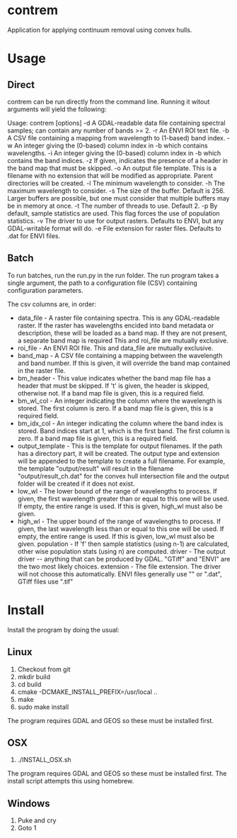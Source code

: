 # contrem
Application for applying continuum removal using convex hulls.

# Usage

## Direct

contrem can be run directly from the command line. Running it witout arguments will yield the following:

Usage: contrem [options]
 -d A GDAL-readable data file containing spectral samples; can contain any number of bands >= 2.
 -r An ENVI ROI text file.
 -b A CSV file containing a mapping from wavelength to (1-based) band index.
 -w An integer giving the (0-based) column index in -b which contains wavelengths.
 -i An integer giving the (0-based) column index in -b which contains the band indices.
 -z If given, indicates the presence of a header in the band map that must be skipped.
 -o An output file template. This is a filename with no extension that will be modified as
    appropriate. Parent directories will be created.
 -l The minimum wavelength to consider.
 -h The maximum wavelength to consider.
 -s The size of the buffer. Default is 256. Larger buffers are possible, but one must
    consider that multiple buffers may be in memory at once.
 -t The number of threads to use. Default 2.
 -p By default, sample statistics are used. This flag forces the use of
    population statistics.
 -v The driver to use for output rasters. Defaults to ENVI, but any GDAL-writable
    format will do.
 -e File extension for raster files. Defaults to .dat for ENVI files.

## Batch

To run batches, run the run.py in the run folder. The run program takes a single argument, the path to a configuration file (CSV) containing configuration parameters.

The csv columns are, in order:

* data_file - A raster file containing spectra. This is any GDAL-readable raster. If the raster has wavelengths encided into band metadata or description, these will be loaded as a band map. If they are not present, a separate band map is required This and roi_file are mutually exclusive.
* roi_file - An ENVI ROI file. This and data_file are mutually exclusive.
* band_map - A CSV file containing a mapping between the wavelength and band number. If this is given, it will override the band map contained in the raster file.
* bm_header - This value indicates whether the band map file has a header that must be skipped. If 't' is given, the header is skipped, otherwise not. If a band map file is given, this is a required field.
* bm_wl_col - An integer indicating the column where the wavelength is stored. The first column is zero. If a band map file is given, this is a required field.
* bm_idx_col - An integer indicating the column where the band index is stored. Band indices start at 1, which is the first band. The first column is zero. If a band map file is given, this is a required field.
* output_template - This is the template for output filenames. If the path has a directory part, it will be created. The output type and extension will be appended to the template to create a full filename. For example, the template "output/result" will result in the filename "output/result_ch.dat" for the convex hull intersection file and the output folder will be created if it does not exist.
* low_wl - The lower bound of the range of wavelengths to process. If given, the first wavelength greater than or equal to this one will be used. If empty, the entire range is used. If this is given, high_wl must also be given.
* high_wl - The upper bound of the range of wavelengths to process. If given, the last wavelength less than or equal to this one will be used. If empty, the entire range is used. If this is given, low_wl must also be given.
population - If 'f' then sample statistics (using n-1) are calculated, other wise population stats (using n) are computed.
driver - The output driver -- anything that can be produced by GDAL. "GTiff" and "ENVI" are the two most likely choices.
extension - The file extension. The driver will not choose this automatically. ENVI files generally use "" or ".dat", GTiff files use ".tif" 

# Install
Install the program by doing the usual:

## Linux
1) Checkout from git
2) mkdir build
3) cd build
4) cmake -DCMAKE_INSTALL_PREFIX=/usr/local ..
5) make
6) sudo make install

The program requires GDAL and GEOS so these must be installed first.

## OSX
1) ./INSTALL_OSX.sh

The program requires GDAL and GEOS so these must be installed first. The install script attempts this
using homebrew.

## Windows
1) Puke and cry
2) Goto 1